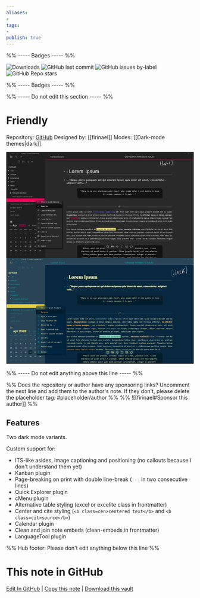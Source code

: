 ```yaml
---
aliases:
- 
tags: 
- 
publish: true
---
```


%% ----- Badges ----- %%

![Downloads](https://img.shields.io/badge/downloads-3872-573E7A?style=for-the-badge&logo=)
![GitHub last commit](https://img.shields.io/github/last-commit/firinael/obsidian-friendly-theme?color=573E7A&label=last%20update&logo=github&style=for-the-badge)
![GitHub issues by-label](https://img.shields.io/github/issues/firinael/obsidian-friendly-theme/help%20wanted?color=573E7A&logo=github&style=for-the-badge) 
![GitHub Repo stars](https://img.shields.io/github/stars/firinael/obsidian-friendly-theme?color=573E7A&logo=github&style=for-the-badge)

%% ----- Badges ----- %%

%% ----- Do not edit this section ----- %%

# Friendly

Repository: [GitHub](https://github.com/firinael/obsidian-friendly-theme)
Designed by: [[firinael]]
Modes: [[Dark-mode themes|dark]]



![screenshot](https://github.com/firinael/obsidian-friendly-theme/raw/main/screenshot.png)

%% ----- Do not edit anything above this line ----- %% 

%% Does the repository or author have any sponsoring links? Uncomment the next line and add them to the author's note. If they don't, please delete the placeholder tag: #placeholder/author %%
%% ![[firinael#Sponsor this author]] %%


## Features

Two dark mode variants.

Custom support for:
- ITS-like asides, image captioning and positioning (no callouts because I don't understand them yet)
- Kanban plugin
- Page-breaking on print with double line-break (`---` in two consecutive lines)
- Quick Explorer plugin
- cMenu plugin
- Alternative table styling (excel or excelite class in frontmatter)
- Center and cite styling (`<b class=cen>centered text</b>` and `<b class=cit>source</b>`)
- Calendar plugin
- Clean and join note embeds (clean-embeds in frontmatter)
- LanguageTool plugin

%% Hub footer: Please don't edit anything below this line %%

# This note in GitHub

<span class="git-footer">[Edit In GitHub](https://github.dev/obsidian-community/obsidian-hub/blob/main/02%20-%20Community%20Expansions/02.05%20All%20Community%20Expansions/Themes/Friendly.md "git-hub-edit-note") | [Copy this note](https://raw.githubusercontent.com/obsidian-community/obsidian-hub/main/02%20-%20Community%20Expansions/02.05%20All%20Community%20Expansions/Themes/Friendly.md "git-hub-copy-note") | [Download this vault](https://github.com/obsidian-community/obsidian-hub/archive/refs/heads/main.zip "git-hub-download-vault") </span>

